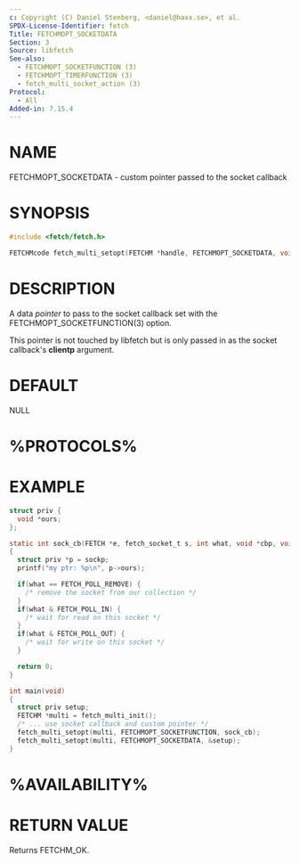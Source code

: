 ```yaml
---
c: Copyright (C) Daniel Stenberg, <daniel@haxx.se>, et al.
SPDX-License-Identifier: fetch
Title: FETCHMOPT_SOCKETDATA
Section: 3
Source: libfetch
See-also:
  - FETCHMOPT_SOCKETFUNCTION (3)
  - FETCHMOPT_TIMERFUNCTION (3)
  - fetch_multi_socket_action (3)
Protocol:
  - All
Added-in: 7.15.4
---
```


# NAME

FETCHMOPT_SOCKETDATA - custom pointer passed to the socket callback

# SYNOPSIS

~~~c
#include <fetch/fetch.h>

FETCHMcode fetch_multi_setopt(FETCHM *handle, FETCHMOPT_SOCKETDATA, void *pointer);
~~~

# DESCRIPTION

A data *pointer* to pass to the socket callback set with the
FETCHMOPT_SOCKETFUNCTION(3) option.

This pointer is not touched by libfetch but is only passed in as the socket
callback's **clientp** argument.

# DEFAULT

NULL

# %PROTOCOLS%

# EXAMPLE

~~~c
struct priv {
  void *ours;
};

static int sock_cb(FETCH *e, fetch_socket_t s, int what, void *cbp, void *sockp)
{
  struct priv *p = sockp;
  printf("my ptr: %p\n", p->ours);

  if(what == FETCH_POLL_REMOVE) {
    /* remove the socket from our collection */
  }
  if(what & FETCH_POLL_IN) {
    /* wait for read on this socket */
  }
  if(what & FETCH_POLL_OUT) {
    /* wait for write on this socket */
  }

  return 0;
}

int main(void)
{
  struct priv setup;
  FETCHM *multi = fetch_multi_init();
  /* ... use socket callback and custom pointer */
  fetch_multi_setopt(multi, FETCHMOPT_SOCKETFUNCTION, sock_cb);
  fetch_multi_setopt(multi, FETCHMOPT_SOCKETDATA, &setup);
}
~~~

# %AVAILABILITY%

# RETURN VALUE

Returns FETCHM_OK.

